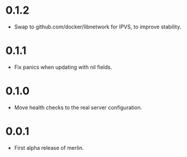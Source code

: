 # 0.1.2

* Swap to github.com/docker/libnetwork for IPVS, to improve stability.

# 0.1.1

* Fix panics when updating with nil fields.

# 0.1.0

* Move health checks to the real server configuration.

# 0.0.1

* First alpha release of merlin.
